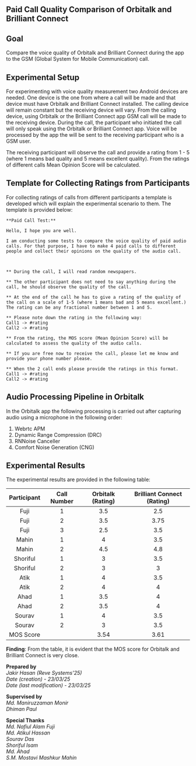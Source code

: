 ## Paid Call Quality Comparison of Orbitalk and Brilliant Connect

## Goal
Compare the voice quality of Orbitalk and Brilliant Connect during the app to the GSM (Global System for Mobile Communication) call.

## Experimental Setup
For experimenting with voice quality measurement two Android devices are needed. One device is the one from where a call will be made and that device must have Orbitalk and Brilliant Connect installed. The calling device will remain constant but the receiving device will vary. From the calling device, using Orbitalk or the Brilliant Connect app GSM call will be made to the receiving device. During the call, the participant who initiated the call will only speak using the Orbitalk or Brilliant Connect app. Voice will be processed by the app the will be sent to the receiving participant who is a GSM user.  

The receiving participant will observe the call and provide a rating from 1 - 5 (where 1 means bad quality and 5 means excellent quality). From the ratings of different calls Mean Opinion Score will be calculated.

## Template for Collecting Ratings from Participants
For collecting ratings of calls from different participants a template is developed which will explain the experimental scenario to them. The template is provided below:

```
**Paid Call Test:**

Hello, I hope you are well. 

I am conducting some tests to compare the voice quality of paid audio calls. For that purpose, I have to make 4 paid calls to different people and collect their opinions on the quality of the audio call. 



** During the call, I will read random newspapers.

** The other participant does not need to say anything during the call, he should observe the quality of the call.

** At the end of the call he has to give a rating of the quality of the call on a scale of 1-5 (where 1 means bad and 5 means excellent.) The rating can be any fractional number between 1 and 5. 

** Please note down the rating in the following way:
Call1 -> #rating 
Call2 -> #rating

** From the rating, the MOS score (Mean Opinion Score) will be calculated to assess the quality of the audio calls.

** If you are free now to receive the call, please let me know and provide your phone number please.

** When the 2 call ends please provide the ratings in this format.
Call1 -> #rating 
Call2 -> #rating
```

## Audio Processing Pipeline in Orbitalk
In the Orbitalk app the following processing is carried out after capturing audio using a microphone in the following order:
1. Webrtc APM
2. Dynamic Range Compression (DRC)
3. RNNoise Canceller
4. Comfort Noise Generation (CNG)

## Experimental Results
The experimental results are provided in the following table:

| Participant | Call Number | Orbitalk (Rating) | Brilliant Connect (Rating) |
|:-----------:|:-----------:|:-----------------:|:--------------------------:|
| Fuji        | 1           | 3.5               | 2.5                        | 
| Fuji        | 2           | 3.5               | 3.75                       | 
| Fuji        | 3           | 2.5               | 3.5                        | 
| Mahin       | 1           | 4                 | 3.5                        | 
| Mahin       | 2           | 4.5               | 4.8                        | 
| Shoriful    | 1           | 3                 | 3.5                        | 
| Shoriful    | 2           | 3                 | 3                          | 
| Atik        | 1           | 4                 | 3.5                        | 
| Atik        | 2           | 4                 | 4                          | 
| Ahad        | 1           | 3.5               | 4                          | 
| Ahad        | 2           | 3.5               | 4                          | 
| Sourav      | 1           | 4                 | 3.5                        | 
| Sourav      | 2           | 3                 | 3.5                        | 
| MOS Score   |             | 3.54              | 3.61                       |


**Finding**: From the table, it is evident that the MOS score for Orbitalk and Brilliant Connect is very close.


**Prepared by**<br>
*Jakir Hasan (Reve Systems'25)*<br>
*Date (creation) - 23/03/25*<br>
*Date (last modification) - 23/03/25*<br>

**Supervised by**<br>
*Md. Maniruzzaman Monir*<br>
*Dhiman Paul*<br>

**Special Thanks**<br>
*Md. Nafiul Alam Fuji*<br>
*Md. Atikul Hassan*<br>
*Sourav Das*<br>
*Shoriful Isam*<br>
*Md. Ahad*<br>
*S.M. Mostavi Mashkur Mahin*<br>
